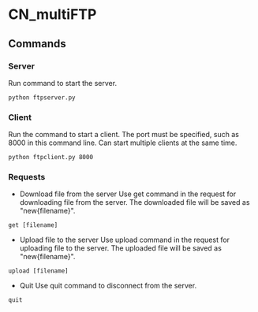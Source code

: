 # CN_multiFTP

## Commands

### Server
Run command to start the server.
```
python ftpserver.py
```

### Client
Run the command to start a client.
The port must be specified, such as 8000 in this command line.
Can start multiple clients at the same time.
```
python ftpclient.py 8000
```

### Requests
* Download file from the server
Use get command in the request for downloading file from the server. The downloaded file will be saved as "new{filename}".
```
get [filename]
```

* Upload file to the server
Use upload command in the request for uploading file to the server. The uploaded file will be saved as "new{filename}".
```
upload [filename]
```

* Quit
Use quit command to disconnect from the server.
```
quit
```